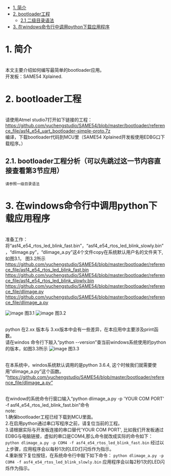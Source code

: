 * [1. 简介](#1-简介)
* [2. bootloader工程](#2-bootloader工程)  
  * [2.1 二级目录语法](#21-二级目录语法)
* [3. 在windows命令行中调用python下载应用程序](#3-在windows命令行中调用python下载应用程序)  


# 1. 简介
<br/>本文主要介绍如何编写最简单的bootloader应用。
<br/>开发板：SAME54 Xplained.
    
# 2. bootloader工程
<br/>请使用Atmel studio7打开如下链接的工程：
<br/>https://github.com/yuchengstudio/SAME54/blob/master/bootloader/reference_file/asf4_e54_uart_bootloader-simple-proto.7z
<br/>编译，下载bootloader代码到MCU里（SAME54 Xplained开发板使用EDBG口下载程序。）

## 2.1. bootloader工程分析（可以先跳过这一节内容直接查看第3节应用）
    请参照一级目录语法
    

# 3. 在windows命令行中调用python下载应用程序
<br/>准备工作：将“asf4_e54_rtos_led_blink_fast.bin”，“asf4_e54_rtos_led_blink_slowly.bin”，“dlimage.py”，“dlimage_a.py”这4个文件copy在系统默认用户名的文件夹下,如图3.1， 图3.2所示
<br/>https://github.com/yuchengstudio/SAME54/blob/master/bootloader/reference_file/asf4_e54_rtos_led_blink_fast.bin
<br/>https://github.com/yuchengstudio/SAME54/blob/master/bootloader/reference_file/asf4_e54_rtos_led_blink_slowly.bin
<br/>https://github.com/yuchengstudio/SAME54/blob/master/bootloader/reference_file/dlimage.py
<br/>https://github.com/yuchengstudio/SAME54/blob/master/bootloader/reference_file/dlimage_a.py

![image](https://github.com/yuchengstudio/SAME54/blob/master/bootloader/reference_file/bootloader_application%20%20002.png)
图3.1
![image](https://github.com/yuchengstudio/SAME54/blob/master/bootloader/reference_file/bootloader_application%20%20003.png)
图3.2

<br/>python 在2.xx 版本与 3.xx版本中会有一些差异，在本应用中主要涉及print函数。
<br/>请在windos 命令行下敲入“python --version”查当前windows系统使用的python的版本，如图3.3所示
![image](https://github.com/yuchengstudio/SAME54/blob/master/bootloader/reference_file/bootloader_application%20%20001.png)
图3.3

<br/>在本系统中，windos系统默认调用的是python 3.6.4, 这个时候我们就需要使用“dlimage_a.py”这个函数。
“https://github.com/yuchengstudio/SAME54/blob/master/bootloader/reference_file/dlimage_a.py”

<br/>在window的系统命令行窗口输入“python dlimage_a.py -p 'YOUR COM PORT' -f asf4_e54_rtos_led_blink_fast.bin”命令
<br/>note:
<br/>1.确保bootloader工程已经下载到MCU里面。
<br/>2.在启用python通过串口写程序之前，请复位当前的工程。
<br/>3.请根据实际与开发板连接的串口替代'YOUR COM PORT', 比如我们开发板通过EDBG与电脑链接，虚拟的串口是COM4,那么命令就改成实际的命令如下：
``` python dlimage_a.py -p COM4 -f asf4_e54_rtos_led_blink_fast.bin ```
经过以上步骤，应用程序会以每秒1次的LED灯闪烁作为指示。
<br/>4.重新按下复位按钮，在系统命令行中敲下如下命令：
``` python dlimage_a.py -p COM4 -f asf4_e54_rtos_led_blink_slowly.bin ```
应用程序会以每2秒1次的LED闪烁作为指示。








